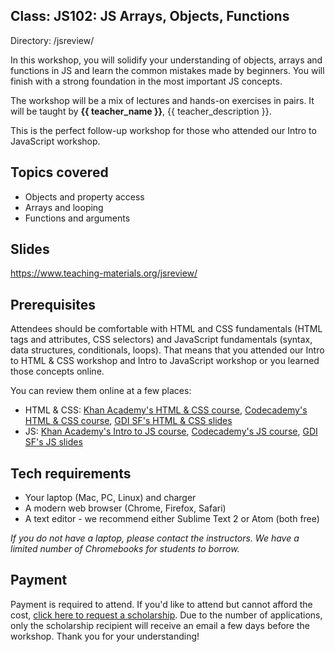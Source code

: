 ## Class: JS102: JS Arrays, Objects, Functions
Directory: /jsreview/

In this workshop, you will solidify your understanding of objects, arrays and functions in JS and learn the common mistakes made by beginners. You will finish with a strong foundation in the most important JS concepts.

The workshop will be a mix of lectures and hands-on exercises in pairs. It will be taught by **{{ teacher_name }}**, {{ teacher_description }}.

This is the perfect follow-up workshop for those who attended our Intro to JavaScript workshop.

## Topics covered

* Objects and property access
* Arrays and looping
* Functions and arguments

## Slides

https://www.teaching-materials.org/jsreview/ 

## Prerequisites

Attendees should be comfortable with HTML and CSS fundamentals (HTML tags and attributes, CSS selectors) and JavaScript fundamentals (syntax, data structures, conditionals, loops). That means that you attended our Intro to HTML & CSS workshop and Intro to JavaScript workshop or you learned those concepts online.

You can review them online at a few places:

* HTML & CSS: [Khan Academy's HTML & CSS course](https://www.khanacademy.org/computing/computer-programming/html-css), [Codecademy's HTML & CSS course](https://www.codecademy.com/learn/learn-html-css), [GDI SF's HTML & CSS slides](https://www.teaching-materials.org/htmlcss-1day/)
* JS: [Khan Academy's Intro to JS course](https://www.khanacademy.org/computing/computer-programming/programming), [Codecademy's JS course](https://www.codecademy.com/learn/learn-javascript), [GDI SF's JS slides](https://www.teaching-materials.org/javascript/)

## Tech requirements

* Your laptop (Mac, PC, Linux) and charger
* A modern web browser (Chrome, Firefox, Safari)
* A text editor - we recommend either Sublime Text 2 or Atom (both free)

*If you do not have a laptop, please contact the instructors. We have a limited number of Chromebooks for students to borrow.*

## Payment

Payment is required to attend. If you'd like to attend but cannot afford the cost, [click here to request a scholarship](https://docs.google.com/forms/d/e/1FAIpQLSfiUBN4yve3L7iociXzcqNgEtrljsn_7mCgZ3eUtvAEr3bcQg/viewform). Due to the number of applications, only the scholarship recipient will receive an email a few days before the workshop. Thank you for your understanding!
